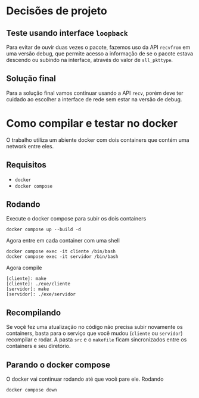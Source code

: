 # Decisões de projeto
## Teste usando interface `loopback`
Para evitar de ouvir duas vezes o pacote, fazemos uso da API `recvfrom` em
uma versão debug, que permite acesso a informação de se o pacote estava 
descendo ou subindo na interface, através do valor de `sll_pkttype`.

## Solução final
Para a solução final vamos continuar usando a API `recv`, porém deve
ter cuidado ao escolher a interface de rede sem estar na versão de debug.

# Como compilar e testar no docker
O trabalho utiliza um abiente docker com dois containers que contém 
uma network entre eles.
## Requisitos
- `docker`
- `docker compose`

## Rodando
Execute o docker compose para subir os dois containers
```shell
docker compose up --build -d
```

Agora entre em cada container com uma shell
```shell
docker compose exec -it cliente /bin/bash
docker compose exec -it servidor /bin/bash
```
Agora compile
```shell
[cliente]: make
[cliente]: ./exe/cliente
[servidor]: make
[servidor]: ./exe/servidor
```
 ## Recompilando
 Se voçê fez uma atualização no código não precisa subir novamente os
 containers, basta para o serviço que você mudou (`cliente` ou `servidor`)
 recompilar e rodar. A pasta `src` e o `makefile` ficam sincronizados entre
 os containers e seu diretório.

## Parando o docker compose
O docker vai continuar rodando até que vocẽ pare ele. Rodando
```shell
docker compose down
```
